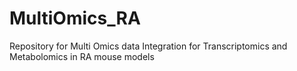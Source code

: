 # MultiOmics_RA
Repository for Multi Omics data Integration for Transcriptomics and Metabolomics in RA mouse models
